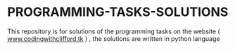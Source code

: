 # PROGRAMMING-TASKS-SOLUTIONS
This repository is for solutions of the programming tasks on the website ( www.codingwithclifford.tk ) , the solutions are written in python language
